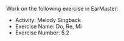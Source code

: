Work on the following exercise in EarMaster:
- Activity: Melody Singback
- Exercise Name: Do, Re, Mi
- Exercise Number: 5.2
